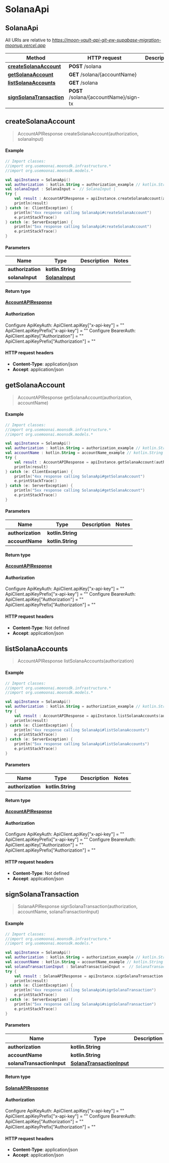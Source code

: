# SolanaApi

## SolanaApi

All URIs are relative to _https://moon-vault-api-git-ew-supabase-migration-moonup.vercel.app_

| Method                                                          | HTTP request                           | Description |
| --------------------------------------------------------------- | -------------------------------------- | ----------- |
| [**createSolanaAccount**](solanaapi.md#createSolanaAccount)     | **POST** /solana                       |             |
| [**getSolanaAccount**](solanaapi.md#getSolanaAccount)           | **GET** /solana/{accountName}          |             |
| [**listSolanaAccounts**](solanaapi.md#listSolanaAccounts)       | **GET** /solana                        |             |
| [**signSolanaTransaction**](solanaapi.md#signSolanaTransaction) | **POST** /solana/{accountName}/sign-tx |             |

## **createSolanaAccount**

> AccountAPIResponse createSolanaAccount(authorization, solanaInput)

#### Example

```kotlin
// Import classes:
//import org.usemoonai.moonsdk.infrastructure.*
//import org.usemoonai.moonsdk.models.*

val apiInstance = SolanaApi()
val authorization : kotlin.String = authorization_example // kotlin.String | 
val solanaInput : SolanaInput =  // SolanaInput | 
try {
    val result : AccountAPIResponse = apiInstance.createSolanaAccount(authorization, solanaInput)
    println(result)
} catch (e: ClientException) {
    println("4xx response calling SolanaApi#createSolanaAccount")
    e.printStackTrace()
} catch (e: ServerException) {
    println("5xx response calling SolanaApi#createSolanaAccount")
    e.printStackTrace()
}
```

#### Parameters

| Name              | Type                              | Description | Notes |
| ----------------- | --------------------------------- | ----------- | ----- |
| **authorization** | **kotlin.String**                 |             |       |
| **solanaInput**   | [**SolanaInput**](solanainput.md) |             |       |

#### Return type

[**AccountAPIResponse**](accountapiresponse.md)

#### Authorization

Configure ApiKeyAuth: ApiClient.apiKey\["x-api-key"] = "" ApiClient.apiKeyPrefix\["x-api-key"] = "" Configure BearerAuth: ApiClient.apiKey\["Authorization"] = "" ApiClient.apiKeyPrefix\["Authorization"] = ""

#### HTTP request headers

* **Content-Type**: application/json
* **Accept**: application/json

## **getSolanaAccount**

> AccountAPIResponse getSolanaAccount(authorization, accountName)

#### Example

```kotlin
// Import classes:
//import org.usemoonai.moonsdk.infrastructure.*
//import org.usemoonai.moonsdk.models.*

val apiInstance = SolanaApi()
val authorization : kotlin.String = authorization_example // kotlin.String | 
val accountName : kotlin.String = accountName_example // kotlin.String | 
try {
    val result : AccountAPIResponse = apiInstance.getSolanaAccount(authorization, accountName)
    println(result)
} catch (e: ClientException) {
    println("4xx response calling SolanaApi#getSolanaAccount")
    e.printStackTrace()
} catch (e: ServerException) {
    println("5xx response calling SolanaApi#getSolanaAccount")
    e.printStackTrace()
}
```

#### Parameters

| Name              | Type              | Description | Notes |
| ----------------- | ----------------- | ----------- | ----- |
| **authorization** | **kotlin.String** |             |       |
| **accountName**   | **kotlin.String** |             |       |

#### Return type

[**AccountAPIResponse**](accountapiresponse.md)

#### Authorization

Configure ApiKeyAuth: ApiClient.apiKey\["x-api-key"] = "" ApiClient.apiKeyPrefix\["x-api-key"] = "" Configure BearerAuth: ApiClient.apiKey\["Authorization"] = "" ApiClient.apiKeyPrefix\["Authorization"] = ""

#### HTTP request headers

* **Content-Type**: Not defined
* **Accept**: application/json

## **listSolanaAccounts**

> AccountAPIResponse listSolanaAccounts(authorization)

#### Example

```kotlin
// Import classes:
//import org.usemoonai.moonsdk.infrastructure.*
//import org.usemoonai.moonsdk.models.*

val apiInstance = SolanaApi()
val authorization : kotlin.String = authorization_example // kotlin.String | 
try {
    val result : AccountAPIResponse = apiInstance.listSolanaAccounts(authorization)
    println(result)
} catch (e: ClientException) {
    println("4xx response calling SolanaApi#listSolanaAccounts")
    e.printStackTrace()
} catch (e: ServerException) {
    println("5xx response calling SolanaApi#listSolanaAccounts")
    e.printStackTrace()
}
```

#### Parameters

| Name              | Type              | Description | Notes |
| ----------------- | ----------------- | ----------- | ----- |
| **authorization** | **kotlin.String** |             |       |

#### Return type

[**AccountAPIResponse**](accountapiresponse.md)

#### Authorization

Configure ApiKeyAuth: ApiClient.apiKey\["x-api-key"] = "" ApiClient.apiKeyPrefix\["x-api-key"] = "" Configure BearerAuth: ApiClient.apiKey\["Authorization"] = "" ApiClient.apiKeyPrefix\["Authorization"] = ""

#### HTTP request headers

* **Content-Type**: Not defined
* **Accept**: application/json

## **signSolanaTransaction**

> SolanaAPIResponse signSolanaTransaction(authorization, accountName, solanaTransactionInput)

#### Example

```kotlin
// Import classes:
//import org.usemoonai.moonsdk.infrastructure.*
//import org.usemoonai.moonsdk.models.*

val apiInstance = SolanaApi()
val authorization : kotlin.String = authorization_example // kotlin.String | 
val accountName : kotlin.String = accountName_example // kotlin.String | 
val solanaTransactionInput : SolanaTransactionInput =  // SolanaTransactionInput | 
try {
    val result : SolanaAPIResponse = apiInstance.signSolanaTransaction(authorization, accountName, solanaTransactionInput)
    println(result)
} catch (e: ClientException) {
    println("4xx response calling SolanaApi#signSolanaTransaction")
    e.printStackTrace()
} catch (e: ServerException) {
    println("5xx response calling SolanaApi#signSolanaTransaction")
    e.printStackTrace()
}
```

#### Parameters

| Name                       | Type                                                    | Description | Notes |
| -------------------------- | ------------------------------------------------------- | ----------- | ----- |
| **authorization**          | **kotlin.String**                                       |             |       |
| **accountName**            | **kotlin.String**                                       |             |       |
| **solanaTransactionInput** | [**SolanaTransactionInput**](solanatransactioninput.md) |             |       |

#### Return type

[**SolanaAPIResponse**](solanaapiresponse.md)

#### Authorization

Configure ApiKeyAuth: ApiClient.apiKey\["x-api-key"] = "" ApiClient.apiKeyPrefix\["x-api-key"] = "" Configure BearerAuth: ApiClient.apiKey\["Authorization"] = "" ApiClient.apiKeyPrefix\["Authorization"] = ""

#### HTTP request headers

* **Content-Type**: application/json
* **Accept**: application/json
